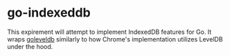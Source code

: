 # go-indexeddb

This expirement will attempt to implement IndexedDB features for Go.
It wraps [goleveldb](https://pkg.go.dev/github.com/syndtr/goleveldb@v1.0.0) similarly to how Chrome's implementation utilizes LevelDB under the hood.
